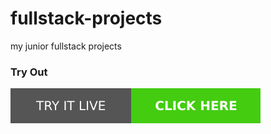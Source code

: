 # fullstack-projects
my junior fullstack projects

### Try Out
<a href="https://marslinoed.github.io/fullstack-projects/" target="_blank">
  <img src="assets/icons/try-it-out.svg" alt="Try it live">
</a>
